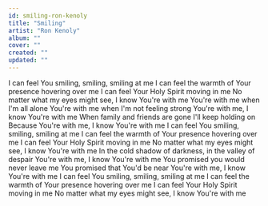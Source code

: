 ```yaml
---
id: smiling-ron-kenoly
title: "Smiling"
artist: "Ron Kenoly"
album: ""
cover: ""
created: ""
updated: ""
---
```


I can feel You smiling, smiling, smiling at me
I can feel the warmth of Your presence hovering over me
I can feel Your Holy Spirit moving in me
No matter what my eyes might see, I know You're with me
You're with me when I'm all alone
You're with me when I'm not feeling strong
You're with me, I know You're with me
When family and friends are gone
I'll keep holding on
Because You're with me, I know You're with me
I can feel You smiling, smiling, smiling at me
I can feel the warmth of Your presence hovering over me
I can feel Your Holy Spirit moving in me
No matter what my eyes might see, I know You're with me
In the cold shadow of darkness, in the valley of despair
You're with me, I know You're with me
You promised you would never leave me
You promised that You'd be near
You're with me, I know You're with me
I can feel You smiling, smiling, smiling at me
I can feel the warmth of Your presence hovering over me
I can feel Your Holy Spirit moving in me
No matter what my eyes might see, I know You're with me
